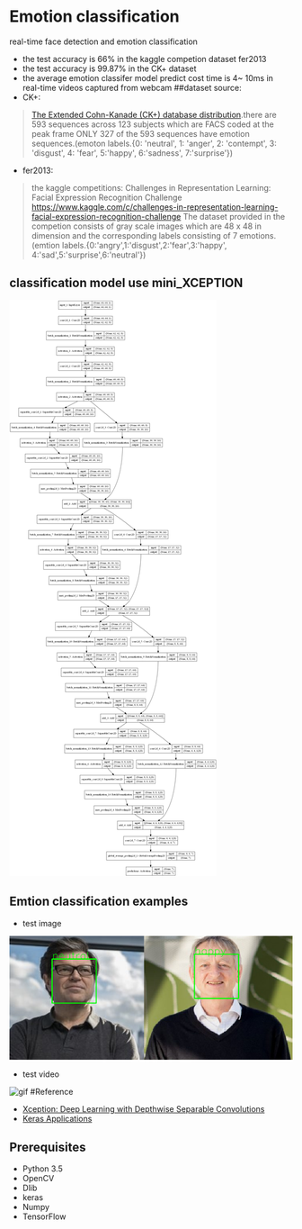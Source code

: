 # Emotion classification
real-time face detection and emotion classification
* the test accuracy is 66% in the kaggle competion dataset fer2013
* the test accuracy is 99.87% in the CK+ dataset
* the average emotion classifer model predict cost time is 4~ 10ms in real-time videos captured from webcam
 ##dataset source:
 * CK+:
 > [The Extended Cohn-Kanade (CK+) database distribution](http://www.pitt.edu/~emotion/ck-spread.htm).there are 593 sequences across 123 subjects which are FACS coded at the peak frame
 > ONLY 327 of the 593 sequences have emotion sequences.(emoton labels.{0: 'neutral', 1: 'anger', 2: 'contempt', 3: 'disgust',
             4: 'fear', 5:'happy', 6:'sadness', 7:'surprise'})
 * fer2013:
 
 > the kaggle competitions: Challenges in Representation Learning: Facial Expression Recognition Challenge
 > https://www.kaggle.com/c/challenges-in-representation-learning-facial-expression-recognition-challenge
 > The dataset provided in the competion consists of gray scale images which are 48 x 48 in dimension and the corresponding labels consisting of 7 emotions.
 > (emtion labels.{0:'angry',1:'disgust',2:'fear',3:'happy', 4:'sad',5:'surprise',6:'neutral'})
 ## classification model use mini_XCEPTION
 ![mini_Xception](tmp/mini_XCEPTION.png)
 ## Emtion classification examples
 * test image
 
 ![Lecun&hition](test_image/image_result.png)
 
 * test video
 
 ![gif](test_image/emotion.gif)
 #Reference
* [Xception: Deep Learning with Depthwise Separable Convolutions](https://arxiv.org/abs/1610.02357)
* [Keras Applications](https://keras.io/applications/)
 
Prerequisites
-------------
* Python 3.5
* OpenCV
* Dlib
* keras
* Numpy
* TensorFlow
